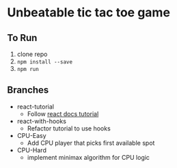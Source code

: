 # Unbeatable tic tac toe game 

## To Run

1. clone repo
2. `npm install --save`
3. `npm run`

## Branches

- react-tutorial
    - Follow [react docs tutorial](https://reactjs.org/tutorial/tutorial.html)
- react-with-hooks
    - Refactor tutorial to use hooks
- CPU-Easy
    - Add CPU player that picks first available spot
- CPU-Hard
    - implement minimax algorithm for CPU logic